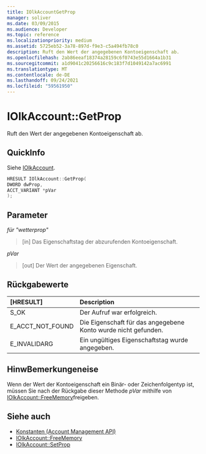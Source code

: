 ```yaml
---
title: IOlkAccountGetProp
manager: soliver
ms.date: 03/09/2015
ms.audience: Developer
ms.topic: reference
ms.localizationpriority: medium
ms.assetid: 5725eb52-3a78-897d-f9e3-c5a494fb78c0
description: Ruft den Wert der angegebenen Kontoeigenschaft ab.
ms.openlocfilehash: 2ab86eeaf18374a28159c6f0743e55d1664a1b31
ms.sourcegitcommit: a1d9041c20256616c9c183f7d1049142a7ac6991
ms.translationtype: MT
ms.contentlocale: de-DE
ms.lasthandoff: 09/24/2021
ms.locfileid: "59561950"
---
```

# <a name="iolkaccountgetprop"></a>IOlkAccount::GetProp

Ruft den Wert der angegebenen Kontoeigenschaft ab.
  
## <a name="quick-info"></a>QuickInfo

Siehe [IOlkAccount](iolkaccount.md).
  
```cpp
HRESULT IOlkAccount::GetProp(  
DWORD dwProp, 
ACCT_VARIANT *pVar 
);
```

## <a name="parameters"></a>Parameter

_für "wetterprop"_
  
> [in] Das Eigenschaftstag der abzurufenden Kontoeigenschaft.
    
_pVar_
  
> [out] Der Wert der angegebenen Eigenschaft.
    
## <a name="return-values"></a>Rückgabewerte

|**[HRESULT]**|**Description**|
|:-----|:-----|
|S_OK  <br/> |Der Aufruf war erfolgreich.  <br/> |
|E_ACCT_NOT_FOUND  <br/> |Die Eigenschaft für das angegebene Konto wurde nicht gefunden.  <br/> |
|E_INVALIDARG  <br/> |Ein ungültiges Eigenschaftstag wurde angegeben.  <br/> |
   
## <a name="remarks"></a>HinwBemerkungeneise

Wenn der Wert der Kontoeigenschaft ein Binär- oder Zeichenfolgentyp ist, müssen Sie nach der Rückgabe dieser Methode  *pVar*  mithilfe von [IOlkAccount::FreeMemory](iolkaccount-freememory.md)freigeben.
  
## <a name="see-also"></a>Siehe auch

- [Konstanten (Account Management API)](constants-account-management-api.md) 
- [IOlkAccount::FreeMemory](iolkaccount-freememory.md)  
- [IOlkAccount::SetProp](iolkaccount-setprop.md)

